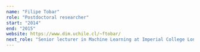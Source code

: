 ```yaml
---
name: "Filipe Tobar"
role: "Postdoctoral researcher"
start: "2014"
end: "2015"
website: https://www.dim.uchile.cl/~ftobar/
next_role: "Senior lecturer in Machine Learning at Imperial College London"
---
```

